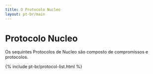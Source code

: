 ```yaml
---
title: O Protocolo Nucleo
layout: pt-br/main
---
```

# Protocolo Nucleo

Os sequintes Protocolos de Nucleo são composto de compromissos e protocolos.

{% include pt-br/protocol-list.html %}
